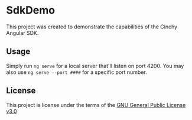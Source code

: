 # SdkDemo

This project was created to demonstrate the capabilities of the Cinchy Angular SDK.

## Usage

Simply run `ng serve` for a local server that'll listen on port 4200.
You may also use `ng serve --port ####` for a specific port number.

## License
This project is license under the terms of the [GNU General Public License v3.0](https://github.com/cinchy-co/angular-sdk/blob/master/LICENSE)